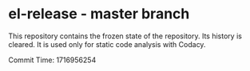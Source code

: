 # el-release - master branch

This repository contains the frozen state of the repository.
Its history is cleared. It is used only for static code
analysis with Codacy.

Commit Time: 1716956254
